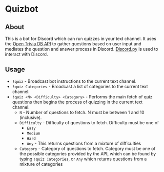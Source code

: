 # Quizbot

## About

This is a bot for Discord which can run quizzes in your text channel. It uses the [Open Trivia DB API](https://opentdb.com/api_config.php) to gather questions based on user input and mediates the question and answer process in Discord. [Discord.py](https://github.com/Rapptz/discord.py) is used to interact with Discord.

## Usage

* `!quiz` - Broadcast bot instructions to the current text channel.
* `!quiz Categories` - Broadcast a list of categories to the current text channel.
* `!quiz <N> <Difficulty> <Category>` - Performs the main fetch of quiz questions then begins the process of quizzing in the current text channel.
    * `N` - Number of questions to fetch. N must be between 1 and 10 (inclusive).
    * `Difficulty` - Difficulty of questions to fetch. Difficulty must be one of 
        * `Easy`
        * `Medium`
        * `Hard`
        * `Any` - This returns questions from a mixture of difficulties
    * `Category` - Category of questions to fetch. Category must be one of the possible categories provided by the API, which can be found by typing `!quiz Categories`, or `Any` which returns questions from a mixture of categories 